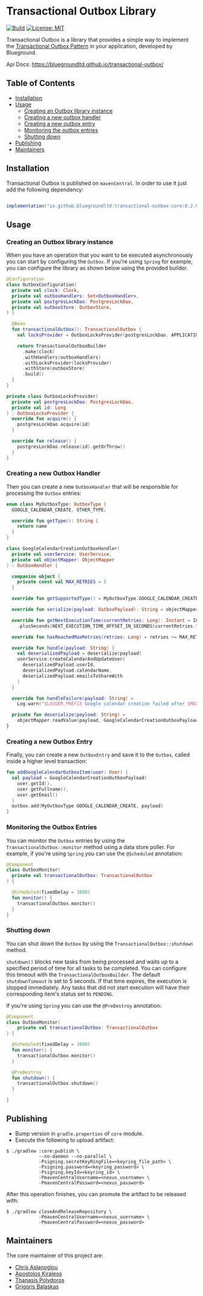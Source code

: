 # Transactional Outbox Library

[![Build](https://github.com/bluegroundltd/transactional-outbox/actions/workflows/ci.yml/badge.svg?branch=main)](https://github.com/bluegroundltd/transactional-outbox/actions/workflows/ci.yml)
[![License: MIT](https://img.shields.io/badge/License-MIT-yellow.svg)](https://opensource.org/licenses/MIT)

Transactional Outbox is a library that provides a simple way to implement
the [Transactional Outbox Pattern](https://microservices.io/patterns/data/transactional-outbox.html) in your
application, developed by Blueground.

Api Docs: https://bluegroundltd.github.io/transactional-outbox/

## Table of Contents

- [Installation](#installation)
- [Usage](#usage)
  - [Creating an Outbox library instance](#creating-an-outbox-library-instance)
  - [Creating a new outbox handler](#creating-a-new-outbox-handler)
  - [Creating a new outbox entry](#creating-a-new-outbox-entry)
  - [Monitoring the outbox entries](#monitoring-the-outbox-entries)
  - [Shutting down](#shutting-down)
- [Publishing](#publishing)
- [Maintainers](#maintainers)

## Installation

Transactional Outbox is published on `mavenCentral`. In order to use it just add the following dependency:

```gradle

implementation("io.github.bluegroundltd:transactional-outbox-core:0.2.0")

```

## Usage

### Creating an Outbox library instance

When you have an operation that you want to be executed asynchronously you can start by configuring the `Outbox`.
If you're using `Spring` for example, you can configure the library as shown below using the provided builder.

```kotlin
@Configuration
class OutboxConfiguration(
  private val clock: Clock,
  private val outboxHandlers: Set<OutboxHandler>,
  private val postgresLockDao: PostgresLockDao,
  private val outboxStore: OutboxStore,
) {

  @Bean
  fun transactionalOutbox(): TransactionalOutbox {
    val locksProvider = OutboxLocksProvider(postgresLockDao, APPLICATION_SPECIFIC_ID)

    return TransactionalOutboxBuilder
      .make(clock)
      .withHandlers(outboxHandlers)
      .withLocksProvider(locksProvider)
      .withStore(outboxStore)
      .build()
  }
}

private class OutboxLocksProvider(
  private val postgresLockDao: PostgresLockDao,
  private val id: Long
) : OutboxLocksProvider {
  override fun acquire() {
    postgresLockDao.acquire(id)
  }

  override fun release() {
    postgresLockDao.release(id).getOrThrow()
  }
}
```

### Creating a new Outbox Handler

Then you can create a new `OutboxHandler` that will be responsible for processing the `Outbox` entries:

```kotlin
enum class MyOutboxType: OutboxType {
  GOOGLE_CALENDAR_CREATE, OTHER_TYPE;

  override fun getType(): String {
    return name
  }
}

class GoogleCalendarCreationOutboxHandler(
  private val userService: UserService,
  private val objectMapper: ObjectMapper
) : OutboxHandler {

  companion object {
    private const val MAX_RETRIES = 5
  }

  override fun getSupportedType() = MyOutboxType.GOOGLE_CALENDAR_CREATE

  override fun serialize(payload: OutboxPayload): String = objectMapper.writeValueAsString(payload)

  override fun getNextExecutionTime(currentRetries: Long): Instant = Instant.now()
    .plusSeconds(NEXT_EXECUTION_TIME_OFFSET_IN_SECONDS[currentRetries.toInt()])

  override fun hasReachedMaxRetries(retries: Long) = retries >= MAX_RETRIES

  override fun handle(payload: String) {
    val deserializedPayload = deserialize(payload)
    userService.createCalendarAndUpdateUser(
      deserializedPayload.userId,
      deserializedPayload.calendarName,
      deserializedPayload.emailsToShareWith
    )
  }

  override fun handleFailure(payload: String) =
    Log.warn("$LOGGER_PREFIX Google calendar creation failed after $MAX_RETRIES retries. Payload: $payload")

  private fun deserialize(payload: String) =
    objectMapper.readValue(payload, GoogleCalendarCreationOutboxPayload::class.java)
}
```

### Creating a new Outbox Entry

Finally, you can create a new `OutboxEntry` and save it to the `Outbox`,
called inside a higher level transaction:

```kotlin
fun addGoogleCalendarOutboxItem(user: User) {
  val payload = GoogleCalendarCreationOutboxPayload(
    user.getId(),
    user.getFullname(),
    user.getEmail()
  )
  outbox.add(MyOutboxType.GOOGLE_CALENDAR_CREATE, payload)
}
```

### Monitoring the Outbox Entries

You can monitor the `Outbox` entries by using the `TransactionalOutbox::monitor` method
using a data store poller. For example, if you're using `Spring` you can use the `@Scheduled` annotation:

```kotlin
@Component
class OutboxMonitor(
  private val transactionalOutbox: TransactionalOutbox
) {

  @Scheduled(fixedDelay = 1000)
  fun monitor() {
    transactionalOutbox.monitor()
  }
}
```

### Shutting down

You can shut down the `Outbox` by using the `TransactionalOutbox::shutdown` method.

`shutdown()` blocks new tasks from being processed and waits up to a specified period of time for all tasks to be
completed. You can configure this timeout with the `TransactionalOutboxBuilder`.
The default `shutdownTimeout` is set to 5 seconds. If that time expires, the execution is stopped immediately.
Any tasks that did not start execution will have their corresponding item's status set to `PENDING`.

If you're using `Spring` you can use the `@PreDestroy` annotation:

```kotlin
@Component
class OutboxMonitor(
    private val transactionalOutbox: TransactionalOutbox
) {

  @Scheduled(fixedDelay = 1000)
  fun monitor() {
    transactionalOutbox.monitor()
  }

  @PreDestroy
  fun shutdown() {
    transactionalOutbox.shutdown()
  }

}
```

## Publishing

* Bump version in `gradle.properties` of `core` module.
* Execute the following to upload artifact:
```shell
$ ./gradlew :core:publish \
            --no-daemon --no-parallel \
            -Psigning.secretKeyRingFile=<keyring_file_path> \
            -Psigning.password=<keyring_password> \
            -Psigning.keyId=<keyring_id> \
            -PmavenCentralUsername=<nexus_username> \ 
            -PmavenCentralPassword=<nexus_password>
```

After this operation finishes, you can promote the artifact to be released with:
```shell
$ ./gradlew closeAndReleaseRepository \
            -PmavenCentralUsername=<nexus_username> \
            -PmavenCentralPassword=<nexus_password>
```

## Maintainers

The core maintainer of this project are:

* [Chris Aslanoglou](https://github.com/chris-asl)
* [Apostolos Kiraleos](https://github.com/kiraleos)
* [Thanasis Polydoros](https://github.com/ippokratoys)
* [Grigoris Balaskas](https://github.com/gregBal)

